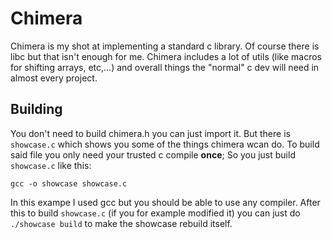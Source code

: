 # Chimera
Chimera is my shot at implementing a standard c library. Of course there is libc but that isn't enough for me.
Chimera includes a lot of utils (like macros for shifting arrays, etc,...) and overall things the "normal" c dev will need in almost every project.

## Building
You don't need to build chimera.h you can just import it. But there is `showcase.c` which shows you some of the things chimera wcan do.
To build said file you only need your trusted c compile **once**;
So you just build `showcase.c` like this:
```shell
gcc -o showcase showcase.c
```
In this exampe I used gcc but you should be able to use any compiler.
After this to build `showcase.c` (if you for example modified it) you can just do `./showcase build` to make the showcase rebuild itself.
